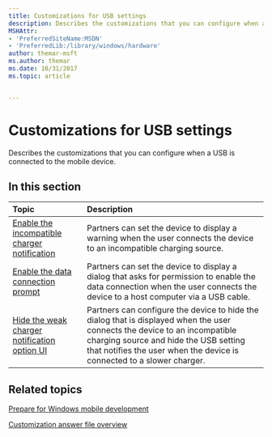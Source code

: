 ```yaml
---
title: Customizations for USB settings
description: Describes the customizations that you can configure when a USB is connected to the mobile device.
MSHAttr:
- 'PreferredSiteName:MSDN'
- 'PreferredLib:/library/windows/hardware'
author: themar-msft
ms.author: themar
ms.date: 10/31/2017
ms.topic: article


---
```

# Customizations for USB settings

Describes the customizations that you can configure when a USB is connected to the mobile device.

## In this section

| Topic                                 | Description                                                                                   |
|:--------------------------------------|:----------------------------------------------------------------------------------------------|
| [Enable the incompatible charger notification](enable-the-incompatible-charger-notification.md) | Partners can set the device to display a warning when the user connects the device to an incompatible charging source.   |
| [Enable the data connection prompt](enable-the-data-connection-prompt.md)                       | Partners can set the device to display a dialog that asks for permission to enable the data connection when the user connects the device to a host computer via a USB cable.     |
| [Hide the weak charger notification option UI](hide-the-weak-charger-notification-option-ui.md) | Partners can configure the device to hide the dialog that is displayed when the user connects the device to an incompatible charging source and hide the USB setting that notifies the user when the device is connected to a slower charger.                  |

## Related topics

[Prepare for Windows mobile development](https://docs.microsoft.com/en-us/windows-hardware/manufacture/mobile/preparing-for-windows-mobile-development)

[Customization answer file overview](https://docs.microsoft.com/en-us/windows-hardware/customize/mobile/mcsf/customization-answer-file)
